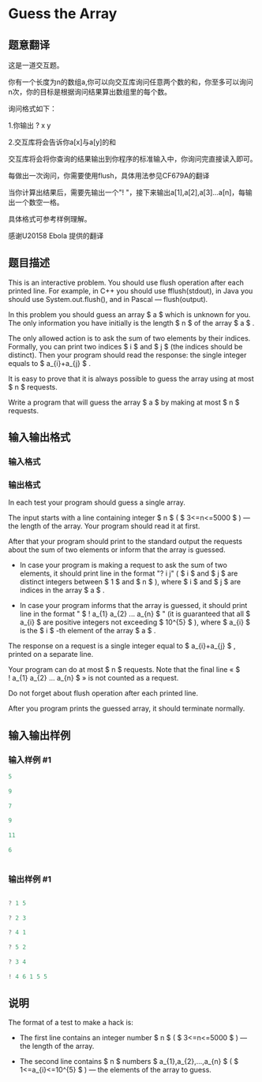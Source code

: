 # Guess the Array

## 题意翻译

这是一道交互题。

你有一个长度为n的数组a,你可以向交互库询问任意两个数的和，你至多可以询问n次，你的目标是根据询问结果算出数组里的每个数。

询问格式如下：

1.你输出 ? x y

2.交互库将会告诉你a[x]与a[y]的和

交互库将会将你查询的结果输出到你程序的标准输入中，你询问完直接读入即可。

每做出一次询问，你需要使用flush，具体用法参见CF679A的翻译

当你计算出结果后，需要先输出一个"! "，接下来输出a[1],a[2],a[3]...a[n]，每输出一个数空一格。

具体格式可参考样例理解。

感谢U20158 Ebola 提供的翻译

## 题目描述

This is an interactive problem. You should use flush operation after each printed line. For example, in C++ you should use fflush(stdout), in Java you should use System.out.flush(), and in Pascal — flush(output).

In this problem you should guess an array $ a $ which is unknown for you. The only information you have initially is the length $ n $ of the array $ a $ .

The only allowed action is to ask the sum of two elements by their indices. Formally, you can print two indices $ i $ and $ j $ (the indices should be distinct). Then your program should read the response: the single integer equals to $ a_{i}+a_{j} $ .

It is easy to prove that it is always possible to guess the array using at most $ n $ requests.

Write a program that will guess the array $ a $ by making at most $ n $ requests.

## 输入输出格式

### 输入格式

### 输出格式

In each test your program should guess a single array.

The input starts with a line containing integer $ n $ ( $ 3<=n<=5000 $ ) — the length of the array. Your program should read it at first.

After that your program should print to the standard output the requests about the sum of two elements or inform that the array is guessed.

- In case your program is making a request to ask the sum of two elements, it should print line in the format "? i j" ( $ i $ and $ j $ are distinct integers between $ 1 $ and $ n $ ), where $ i $ and $ j $ are indices in the array $ a $ .

- In case your program informs that the array is guessed, it should print line in the format " $ ! a_{1} a_{2} ... a_{n} $ " (it is guaranteed that all $ a_{i} $ are positive integers not exceeding $ 10^{5} $ ), where $ a_{i} $ is the $ i $ -th element of the array $ a $ .

The response on a request is a single integer equal to $ a_{i}+a_{j} $ , printed on a separate line.

Your program can do at most $ n $ requests. Note that the final line « $ ! a_{1} a_{2} ... a_{n} $ » is not counted as a request.

Do not forget about flush operation after each printed line.

After you program prints the guessed array, it should terminate normally.

## 输入输出样例

### 输入样例 #1

```cpp
5
 
9
 
7
 
9
 
11
 
6
 
```


### 输出样例 #1

```cpp
 
? 1 5
 
? 2 3
 
? 4 1
 
? 5 2
 
? 3 4
 
! 4 6 1 5 5
```


## 说明

The format of a test to make a hack is:

- The first line contains an integer number $ n $ ( $ 3<=n<=5000 $ ) — the length of the array.

- The second line contains $ n $ numbers $ a_{1},a_{2},...,a_{n} $ ( $ 1<=a_{i}<=10^{5} $ ) — the elements of the array to guess.

